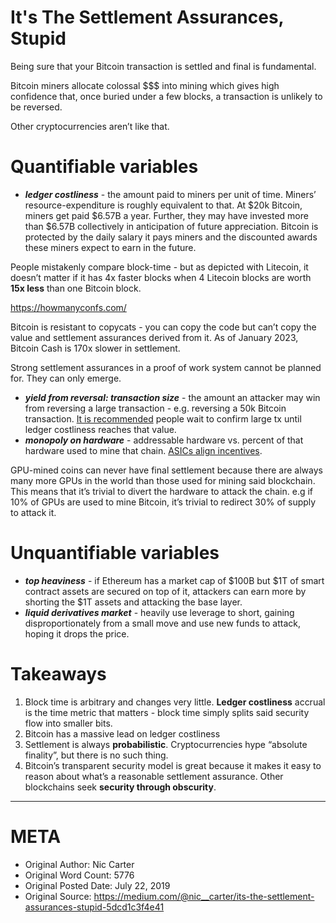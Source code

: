 # It's The Settlement Assurances, Stupid

Being sure that your Bitcoin transaction is settled and final is fundamental.

Bitcoin miners allocate colossal $$$ into mining which gives high confidence that, once buried under a few blocks, a transaction is unlikely to be reversed.

Other cryptocurrencies aren’t like that.

# Quantifiable variables

- ***ledger costliness*** - the amount paid to miners per unit of time. Miners’ resource-expenditure is roughly equivalent to that. At $20k Bitcoin, miners get paid $6.57B a year. Further, they may have invested more than $6.57B collectively in anticipation of future appreciation.
Bitcoin is protected by the daily salary it pays miners and the discounted awards these miners expect to earn in the future.

People mistakenly compare block-time - but as depicted with Litecoin, it doesn’t matter if it has 4x faster blocks when 4 Litecoin blocks are worth **15x less** than one Bitcoin block.

https://howmanyconfs.com/

Bitcoin is resistant to copycats - you can copy the code but can’t copy the value and settlement assurances derived from it. As of January 2023, Bitcoin Cash is 170x slower in settlement.

Strong settlement assurances in a proof of work system cannot be planned for. They can only emerge.

- ***yield from reversal: transaction size*** - the amount an attacker may win from reversing a large transaction - e.g. reversing a 50k Bitcoin transaction. [It is recommended](https://www.bloomberg.com/opinion/articles/2019-01-16/bitcoin-and-other-cryptocurrencies-are-open-about-being-at-risk) people wait to confirm large tx until ledger costliness reaches that value.
- ***monopoly on hardware*** - addressable hardware vs. percent of that hardware used to mine that chain. [ASICs align incentives](https://medium.com/sia-tech/choosing-asics-for-sia-b318505b5b51).

GPU-mined coins can never have final settlement because there are always many more GPUs in the world than those used for mining said blockchain. This means that it’s trivial to divert the hardware to attack the chain. e.g if 10% of GPUs are used to mine Bitcoin, it’s trivial to redirect 30% of supply to attack it.

# Unquantifiable variables
- ***top heaviness*** - if Ethereum has a market cap of $100B but $1T of smart contract assets are secured on top of it, attackers can earn more by shorting the $1T assets and attacking the base layer.
- ***liquid derivatives market*** - heavily use leverage to short, gaining disproportionately from a small move and use new funds to attack, hoping it drops the price.


# Takeaways
1. Block time is arbitrary and changes very little. **Ledger costliness** accrual is the time metric that matters - block time simply splits said security flow into smaller bits.
2. Bitcoin has a massive lead on ledger costliness
3. Settlement is always **probabilistic**. Cryptocurrencies hype “absolute finality”, but there is no such thing.
4. Bitcoin’s transparent security model is great because it makes it easy to reason about what’s a reasonable settlement assurance. Other blockchains seek **security through obscurity**.


----------------------------------------------------------------------

# META
- Original Author: Nic Carter
- Original Word Count: 5776
- Original Posted Date: July 22, 2019
- Original Source: https://medium.com/@nic__carter/its-the-settlement-assurances-stupid-5dcd1c3f4e41
